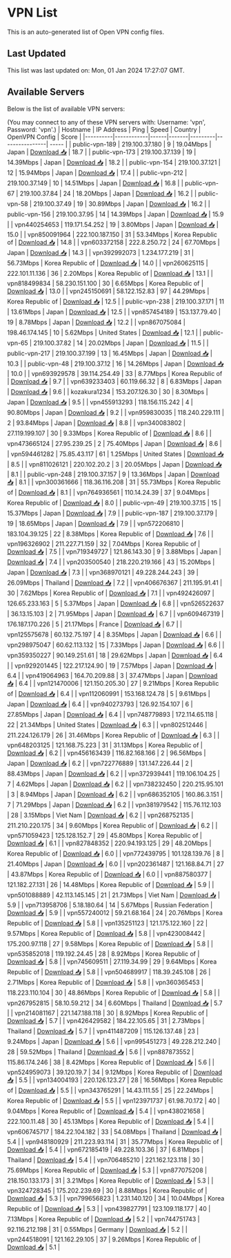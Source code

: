 # VPN List

This is an auto-generated list of Open VPN config files.

## Last Updated

This list was last updated on: Mon, 01 Jan 2024 17:27:07 GMT.

## Available Servers

Below is the list of available VPN servers:

(You may connect to any of these VPN servers with: Username: 'vpn', Password: 'vpn'.)
| Hostname | IP Address | Ping | Speed | Country | OpenVPN Config | Score |
|----------|------------|------|-------|---------|----------------| ----- |
| public-vpn-189 | 219.100.37.180 | 9 | 19.04Mbps | Japan | [Download 📥](./configs/server_0_JP.ovpn) | 18.7 |
| public-vpn-173 | 219.100.37.139 | 19 | 14.39Mbps | Japan | [Download 📥](./configs/server_1_JP.ovpn) | 18.2 |
| public-vpn-154 | 219.100.37.121 | 12 | 15.94Mbps | Japan | [Download 📥](./configs/server_2_JP.ovpn) | 17.4 |
| public-vpn-212 | 219.100.37.149 | 10 | 14.51Mbps | Japan | [Download 📥](./configs/server_3_JP.ovpn) | 16.8 |
| public-vpn-67 | 219.100.37.84 | 24 | 18.20Mbps | Japan | [Download 📥](./configs/server_4_JP.ovpn) | 16.2 |
| public-vpn-58 | 219.100.37.49 | 19 | 30.89Mbps | Japan | [Download 📥](./configs/server_5_JP.ovpn) | 16.2 |
| public-vpn-156 | 219.100.37.95 | 14 | 14.39Mbps | Japan | [Download 📥](./configs/server_6_JP.ovpn) | 15.9 |
| vpn440254653 | 119.171.54.252 | 19 | 3.80Mbps | Japan | [Download 📥](./configs/server_7_JP.ovpn) | 15.0 |
| vpn850091964 | 222.100.187.150 | 31 | 53.34Mbps | Korea Republic of | [Download 📥](./configs/server_8_KR.ovpn) | 14.8 |
| vpn603372158 | 222.8.250.72 | 24 | 67.70Mbps | Japan | [Download 📥](./configs/server_9_JP.ovpn) | 14.3 |
| vpn392992073 | 1.234.177.219 | 31 | 56.73Mbps | Korea Republic of | [Download 📥](./configs/server_10_KR.ovpn) | 14.0 |
| vpn260625115 | 222.101.11.136 | 36 | 2.20Mbps | Korea Republic of | [Download 📥](./configs/server_11_KR.ovpn) | 13.1 |
| vpn818499834 | 58.230.151.100 | 30 | 6.65Mbps | Korea Republic of | [Download 📥](./configs/server_12_KR.ovpn) | 13.0 |
| vpn245150691 | 58.122.152.83 | 97 | 44.29Mbps | Korea Republic of | [Download 📥](./configs/server_13_KR.ovpn) | 12.5 |
| public-vpn-238 | 219.100.37.171 | 11 | 13.61Mbps | Japan | [Download 📥](./configs/server_14_JP.ovpn) | 12.5 |
| vpn857454189 | 153.137.79.40 | 19 | 8.78Mbps | Japan | [Download 📥](./configs/server_15_JP.ovpn) | 12.2 |
| vpn867075084 | 198.46.174.145 | 10 | 5.62Mbps | United States | [Download 📥](./configs/server_16_US.ovpn) | 12.1 |
| public-vpn-65 | 219.100.37.82 | 14 | 20.02Mbps | Japan | [Download 📥](./configs/server_17_JP.ovpn) | 11.5 |
| public-vpn-217 | 219.100.37.199 | 13 | 16.45Mbps | Japan | [Download 📥](./configs/server_18_JP.ovpn) | 10.3 |
| public-vpn-48 | 219.100.37.12 | 16 | 14.26Mbps | Japan | [Download 📥](./configs/server_19_JP.ovpn) | 10.0 |
| vpn693929578 | 39.114.254.49 | 33 | 8.77Mbps | Korea Republic of | [Download 📥](./configs/server_20_KR.ovpn) | 9.7 |
| vpn639233403 | 60.119.66.32 | 8 | 6.83Mbps | Japan | [Download 📥](./configs/server_21_JP.ovpn) | 9.6 |
| kozakura1234 | 153.207.126.30 | 30 | 8.30Mbps | Japan | [Download 📥](./configs/server_22_JP.ovpn) | 9.5 |
| vpn455913293 | 118.156.115.242 | 4 | 90.80Mbps | Japan | [Download 📥](./configs/server_23_JP.ovpn) | 9.2 |
| vpn959830035 | 118.240.229.111 | 2 | 93.84Mbps | Japan | [Download 📥](./configs/server_24_JP.ovpn) | 8.8 |
| vpn340083802 | 27.119.199.107 | 30 | 9.33Mbps | Korea Republic of | [Download 📥](./configs/server_25_KR.ovpn) | 8.6 |
| vpn473665124 | 27.95.239.25 | 2 | 75.40Mbps | Japan | [Download 📥](./configs/server_26_JP.ovpn) | 8.6 |
| vpn594461282 | 75.85.43.117 | 61 | 1.25Mbps | United States | [Download 📥](./configs/server_27_US.ovpn) | 8.5 |
| vpn811026121 | 220.102.20.2 | 3 | 20.05Mbps | Japan | [Download 📥](./configs/server_28_JP.ovpn) | 8.1 |
| public-vpn-248 | 219.100.37.157 | 9 | 13.36Mbps | Japan | [Download 📥](./configs/server_29_JP.ovpn) | 8.1 |
| vpn300361666 | 118.36.116.208 | 31 | 55.73Mbps | Korea Republic of | [Download 📥](./configs/server_30_KR.ovpn) | 8.1 |
| vpn764936561 | 110.14.24.39 | 37 | 9.04Mbps | Korea Republic of | [Download 📥](./configs/server_31_KR.ovpn) | 8.0 |
| public-vpn-49 | 219.100.37.15 | 15 | 15.37Mbps | Japan | [Download 📥](./configs/server_32_JP.ovpn) | 7.9 |
| public-vpn-187 | 219.100.37.179 | 19 | 18.65Mbps | Japan | [Download 📥](./configs/server_33_JP.ovpn) | 7.9 |
| vpn572206810 | 183.104.39.125 | 22 | 8.38Mbps | Korea Republic of | [Download 📥](./configs/server_34_KR.ovpn) | 7.6 |
| vpn196326902 | 211.227.71.159 | 32 | 7.04Mbps | Korea Republic of | [Download 📥](./configs/server_35_KR.ovpn) | 7.5 |
| vpn719349727 | 121.86.143.30 | 9 | 3.88Mbps | Japan | [Download 📥](./configs/server_36_JP.ovpn) | 7.4 |
| vpn203500540 | 218.220.219.166 | 43 | 15.20Mbps | Japan | [Download 📥](./configs/server_37_JP.ovpn) | 7.3 |
| vpn368970121 | 49.228.244.243 | 39 | 26.09Mbps | Thailand | [Download 📥](./configs/server_38_TH.ovpn) | 7.2 |
| vpn406676367 | 211.195.91.41 | 30 | 7.62Mbps | Korea Republic of | [Download 📥](./configs/server_39_KR.ovpn) | 7.1 |
| vpn492426097 | 126.65.233.163 | 5 | 5.37Mbps | Japan | [Download 📥](./configs/server_40_JP.ovpn) | 6.8 |
| vpn526522637 | 36.13.15.103 | 2 | 71.95Mbps | Japan | [Download 📥](./configs/server_41_JP.ovpn) | 6.7 |
| vpn609467319 | 176.187.170.226 | 5 | 21.17Mbps | France | [Download 📥](./configs/server_42_FR.ovpn) | 6.7 |
| vpn125575678 | 60.132.75.197 | 4 | 8.35Mbps | Japan | [Download 📥](./configs/server_43_JP.ovpn) | 6.6 |
| vpn298975047 | 60.62.113.132 | 15 | 7.33Mbps | Japan | [Download 📥](./configs/server_44_JP.ovpn) | 6.6 |
| vpn359350227 | 90.149.251.61 | 18 | 29.62Mbps | Japan | [Download 📥](./configs/server_45_JP.ovpn) | 6.4 |
| vpn929201445 | 122.217.124.90 | 19 | 7.57Mbps | Japan | [Download 📥](./configs/server_46_JP.ovpn) | 6.4 |
| vpn419064963 | 164.70.209.88 | 3 | 37.47Mbps | Japan | [Download 📥](./configs/server_47_JP.ovpn) | 6.4 |
| vpn121470006 | 121.150.205.30 | 27 | 9.21Mbps | Korea Republic of | [Download 📥](./configs/server_48_KR.ovpn) | 6.4 |
| vpn112060991 | 153.168.124.78 | 5 | 9.61Mbps | Japan | [Download 📥](./configs/server_49_JP.ovpn) | 6.4 |
| vpn940273793 | 126.92.154.107 | 6 | 27.85Mbps | Japan | [Download 📥](./configs/server_50_JP.ovpn) | 6.4 |
| vpn748779893 | 172.114.65.118 | 22 | 21.34Mbps | United States | [Download 📥](./configs/server_51_US.ovpn) | 6.3 |
| vpn802512446 | 211.224.126.179 | 26 | 31.46Mbps | Korea Republic of | [Download 📥](./configs/server_52_KR.ovpn) | 6.3 |
| vpn648203125 | 121.168.75.223 | 31 | 31.13Mbps | Korea Republic of | [Download 📥](./configs/server_53_KR.ovpn) | 6.2 |
| vpn456163439 | 116.82.168.166 | 2 | 96.56Mbps | Japan | [Download 📥](./configs/server_54_JP.ovpn) | 6.2 |
| vpn722776889 | 131.147.226.44 | 2 | 88.43Mbps | Japan | [Download 📥](./configs/server_55_JP.ovpn) | 6.2 |
| vpn372939441 | 119.106.104.25 | 7 | 4.62Mbps | Japan | [Download 📥](./configs/server_56_JP.ovpn) | 6.2 |
| vpn738232450 | 220.215.95.101 | 3 | 8.94Mbps | Japan | [Download 📥](./configs/server_57_JP.ovpn) | 6.2 |
| vpn686352105 | 160.86.3.151 | 7 | 71.29Mbps | Japan | [Download 📥](./configs/server_58_JP.ovpn) | 6.2 |
| vpn381979542 | 115.76.112.103 | 28 | 3.15Mbps | Viet Nam | [Download 📥](./configs/server_59_VN.ovpn) | 6.2 |
| vpn268752135 | 211.210.220.175 | 34 | 9.60Mbps | Korea Republic of | [Download 📥](./configs/server_60_KR.ovpn) | 6.2 |
| vpn571059423 | 125.128.152.7 | 29 | 45.80Mbps | Korea Republic of | [Download 📥](./configs/server_61_KR.ovpn) | 6.1 |
| vpn827848352 | 220.94.193.125 | 29 | 48.20Mbps | Korea Republic of | [Download 📥](./configs/server_62_KR.ovpn) | 6.0 |
| vpn772439795 | 101.128.139.76 | 8 | 21.40Mbps | Japan | [Download 📥](./configs/server_63_JP.ovpn) | 6.0 |
| vpn202361487 | 121.168.84.71 | 27 | 43.87Mbps | Korea Republic of | [Download 📥](./configs/server_64_KR.ovpn) | 6.0 |
| vpn887580377 | 121.182.27.131 | 26 | 14.48Mbps | Korea Republic of | [Download 📥](./configs/server_65_KR.ovpn) | 5.9 |
| vpn501088889 | 42.113.145.145 | 21 | 21.73Mbps | Viet Nam | [Download 📥](./configs/server_66_VN.ovpn) | 5.9 |
| vpn713958706 | 5.18.180.64 | 14 | 5.67Mbps | Russian Federation | [Download 📥](./configs/server_67_RU.ovpn) | 5.9 |
| vpn557240012 | 59.21.68.164 | 24 | 20.76Mbps | Korea Republic of | [Download 📥](./configs/server_68_KR.ovpn) | 5.8 |
| vpn135251123 | 121.175.122.160 | 22 | 9.57Mbps | Korea Republic of | [Download 📥](./configs/server_69_KR.ovpn) | 5.8 |
| vpn423008442 | 175.200.97.118 | 27 | 9.58Mbps | Korea Republic of | [Download 📥](./configs/server_70_KR.ovpn) | 5.8 |
| vpn535852018 | 119.192.24.45 | 28 | 8.92Mbps | Korea Republic of | [Download 📥](./configs/server_71_KR.ovpn) | 5.8 |
| vpn745609511 | 27.119.34.99 | 29 | 9.64Mbps | Korea Republic of | [Download 📥](./configs/server_72_KR.ovpn) | 5.8 |
| vpn504689917 | 118.39.245.108 | 26 | 2.71Mbps | Korea Republic of | [Download 📥](./configs/server_73_KR.ovpn) | 5.8 |
| vpn360365453 | 118.223.110.104 | 30 | 48.86Mbps | Korea Republic of | [Download 📥](./configs/server_74_KR.ovpn) | 5.8 |
| vpn267952815 | 58.10.59.212 | 34 | 6.60Mbps | Thailand | [Download 📥](./configs/server_75_TH.ovpn) | 5.7 |
| vpn214081167 | 221.147.188.118 | 30 | 8.92Mbps | Korea Republic of | [Download 📥](./configs/server_76_KR.ovpn) | 5.7 |
| vpn426429582 | 184.22.105.65 | 31 | 2.73Mbps | Thailand | [Download 📥](./configs/server_77_TH.ovpn) | 5.7 |
| vpn411487209 | 115.126.137.48 | 23 | 9.24Mbps | Japan | [Download 📥](./configs/server_78_JP.ovpn) | 5.6 |
| vpn995451273 | 49.228.212.240 | 28 | 59.52Mbps | Thailand | [Download 📥](./configs/server_79_TH.ovpn) | 5.6 |
| vpn887873552 | 115.86.174.246 | 38 | 8.42Mbps | Korea Republic of | [Download 📥](./configs/server_80_KR.ovpn) | 5.6 |
| vpn524959073 | 39.120.19.7 | 34 | 9.12Mbps | Korea Republic of | [Download 📥](./configs/server_81_KR.ovpn) | 5.5 |
| vpn134004193 | 220.126.123.27 | 28 | 16.56Mbps | Korea Republic of | [Download 📥](./configs/server_82_KR.ovpn) | 5.5 |
| vpn343765291 | 14.43.111.55 | 25 | 22.24Mbps | Korea Republic of | [Download 📥](./configs/server_83_KR.ovpn) | 5.5 |
| vpn123971737 | 61.98.70.172 | 40 | 9.04Mbps | Korea Republic of | [Download 📥](./configs/server_84_KR.ovpn) | 5.4 |
| vpn438021658 | 222.100.11.48 | 30 | 45.13Mbps | Korea Republic of | [Download 📥](./configs/server_85_KR.ovpn) | 5.4 |
| vpn606745717 | 184.22.104.182 | 33 | 54.08Mbps | Thailand | [Download 📥](./configs/server_86_TH.ovpn) | 5.4 |
| vpn948180929 | 211.223.93.114 | 31 | 35.77Mbps | Korea Republic of | [Download 📥](./configs/server_87_KR.ovpn) | 5.4 |
| vpn672185419 | 49.228.103.36 | 37 | 6.81Mbps | Thailand | [Download 📥](./configs/server_88_TH.ovpn) | 5.4 |
| vpn706485210 | 221.162.123.118 | 30 | 75.69Mbps | Korea Republic of | [Download 📥](./configs/server_89_KR.ovpn) | 5.3 |
| vpn877075208 | 218.150.133.173 | 31 | 3.21Mbps | Korea Republic of | [Download 📥](./configs/server_90_KR.ovpn) | 5.3 |
| vpn324728345 | 175.202.239.69 | 30 | 8.88Mbps | Korea Republic of | [Download 📥](./configs/server_91_KR.ovpn) | 5.3 |
| vpn799656823 | 1.231.140.120 | 34 | 10.04Mbps | Korea Republic of | [Download 📥](./configs/server_92_KR.ovpn) | 5.3 |
| vpn439827791 | 123.109.118.177 | 40 | 7.13Mbps | Korea Republic of | [Download 📥](./configs/server_93_KR.ovpn) | 5.2 |
| vpn744751743 | 92.116.212.198 | 31 | 0.55Mbps | Germany | [Download 📥](./configs/server_94_DE.ovpn) | 5.2 |
| vpn244518091 | 121.162.29.105 | 37 | 9.26Mbps | Korea Republic of | [Download 📥](./configs/server_95_KR.ovpn) | 5.1 |
